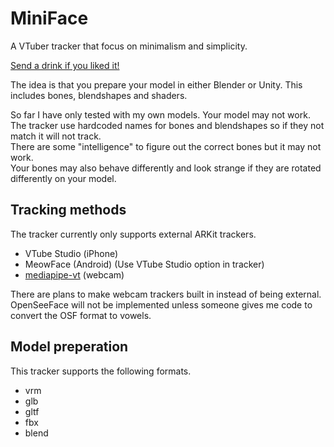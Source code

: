 # MiniFace
A VTuber tracker that focus on minimalism and simplicity.

[Send a drink if you liked it!](https://www.buymeacoffee.com/nuemedia)

The idea is that you prepare your model in either Blender or Unity. This includes bones, blendshapes and shaders.

So far I have only tested with my own models. Your model may not work.  
The tracker use hardcoded names for bones and blendshapes so if they not match it will not track.  
There are some "intelligence" to figure out the correct bones but it may not work.  
Your bones may also behave differently and look strange if they are rotated differently on your model.

## Tracking methods
The tracker currently only supports external ARKit trackers.
- VTube Studio (iPhone)
- MeowFace (Android) (Use VTube Studio option in tracker)
- [mediapipe-vt](https://github.com/nuekaze/mediapipe-vt) (webcam)

There are plans to make webcam trackers built in instead of being external.  
OpenSeeFace will not be implemented unless someone gives me code to convert the OSF format to vowels.

## Model preperation
This tracker supports the following formats.
- vrm
- glb
- gltf
- fbx
- blend